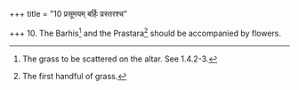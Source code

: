 +++
title = "10 प्रसूमयम् बर्हिः प्रस्तरश्च"

+++
10. The Barhis[^1] and the Prastara[^2] should be accompanied by flowers.  


[^1]: The grass to be scattered on the altar. See 1.4.2-3.  

[^2]: The first handful of grass.  
